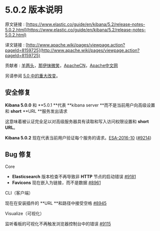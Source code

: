 # 5.0.2 版本说明

原文链接 : [https://www.elastic.co/guide/en/kibana/5.2/release-notes-5.0.2.html](https://www.elastic.co/guide/en/kibana/5.2/release-notes-5.0.2.html)

译文链接 : [http://www.apache.wiki/pages/viewpage.action?pageId=8159725](http://www.apache.wiki/pages/viewpage.action?pageId=8159725)

贡献者 : [羊两头](/display/~yangyang3)，[那伊抹微笑](/display/~wangyangting)，[ApacheCN](/display/~apachecn)，[Apache中文网](/display/~apachechina)

另请参阅 [5.0 中的重大改变](http://www.apache.wiki/pages/viewpage.action?pageId=8159462)。

## 安全修复

**Kibana 5.0.0** 和 **5.0.1 **代表 **kibana server **而不是当前用户向高级设置和 **short** **URL **服务发出请求

这意味着被认证完全足以对高级服务器具有读取和写入访问权限设置和 **short URL**。

**Kibana 5.0.2** 现在代表当前用户验证每个服务的请求。[ESA-2016-10](https://www.elastic.co/community/security/) ([#9214](https://github.com/elastic/kibana/pull/9214))

## Bug 修复

Core

*   **Elasticsearch** 版本检查不再导致非 **HTTP** 节点的启动错误 [#9181](https://github.com/elastic/kibana/pull/9181)
*   **Favicons** 现在嵌入为链接，而不是数据 [#8961](https://github.com/elastic/kibana/pull/8961)

CLI（客户端）

现在在安装插件的 **URL **和路径中接受空格 [#8945](https://github.com/elastic/kibana/pull/8945)

Visualize（可视化）

监听看板的可视化不再触发浏览器控制台中的错误 [#9115](https://github.com/elastic/kibana/pull/9115)